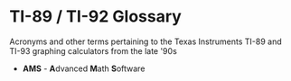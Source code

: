 # TI-89 / TI-92 Glossary
Acronyms and other terms pertaining to the Texas Instruments TI-89 and TI-93 graphing calculators from the late '90s

- **AMS** - **A**dvanced **M**ath **S**oftware
